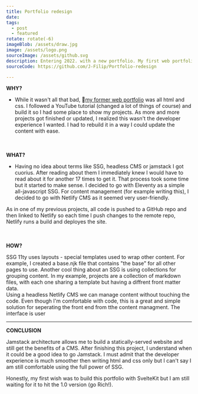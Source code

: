 ```yaml
---
title: Portfolio redesign
date: 
tags:
  - post
  - featured
rotate: rotate(-6)
imageBlob: /assets/draw.jpg
image: /assets/logo.png
sourceImage: /assets/github.svg
description: Entering 2022. with a new portfolio. My first web portfolio 2021. was a basic b***h site and updating it got tedious. This year I wanted something cooler - a Jamstack website!
sourceCode: https://github.com/J-Filip/Portfolio-redesign

---
```

__WHY?__
- While it wasn't all that bad, 🔗[my former web portfolio](https://j-filip.github.io/my_resume/) was all html and css. I followed a YouTube tutorial (changed a lot of things of course) and build it so I had some place to show my projects. As more and more projects got finished or updated, I realized this wasn't the developer experience I wanted. I had to rebuild it in a way I could update the content with ease.  

\
\
__WHAT?__

- Having no idea about terms like SSG, headless CMS or jamstack I got cuorius. After reading about them I immediately knew I would have to read about it for another 17 times to get it. That process took some time but it started to make sense. I decided to go with Eleventy as a simple all-javascript SSG. For content management (for example writing this), I decided to go with Netlify CMS as it seemed very user-friendly. 

As in one of my previous projects, all code is pushed to a GitHub repo and then linked to Netlify so each time I push changes to the remote repo, Netlify runs a build and deployes the site. 

\
\
__HOW?__

SSG 11ty uses layouts - special templates used to wrap other content. For example, I created a base.njk file that contains "the base" for all other pages to use. Another cool thing about an SSG  is using collections for grouping content. In my example, projects are a collection of markdown files, with each one sharing a template but having a diffrent front matter data. 
\
Using a headless Netlify CMS we can manage content without touching the code. Even though I'm comfortable with code, this is a great and simple solution for seperating the front end from tthe content managment. The interface is user 

---
__CONCLUSION__

Jamstack architecture allows me to build a statically-served website and still get the benefits of a CMS. After finishing this project, I understand when it could be a good idea to go Jamstack. I must admit that the developer experience is much smoother then writing html and css only but I can't say I am still comfortable using the full power of SSG. 

Honestly, my first wish was to build this portfolio with SvelteKit but I am still waiting for it to hit the 1.0 version (go Rich!).  
